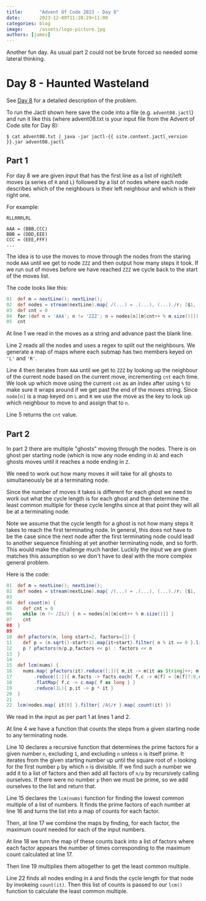 ```yaml
---
title:      "Advent Of Code 2023 - Day 8"
date:       2023-12-09T11:28:29+11:00
categories: blog
image:      /assets/logo-picture.jpg
authors: [james]
---
```


Another fun day. As usual part 2 could not be brute forced so needed some lateral thinking.

<!--truncate-->

# Day 8 - Haunted Wasteland

See [Day 8](https://adventofcode.com/2023/day/8) for a detailed description of the problem.

To run the Jactl shown here save the code into a file (e.g. `advent08.jactl`) and run it like this (where advent08.txt
is your input file from the Advent of Code site for Day 8):
```shell
$ cat advent08.txt | java -jar jactl-{{ site.content.jactl_version }}.jar advent08.jactl 
```

## Part 1

For day 8 we are given input that has the first line as a list of right/left moves (a series of `R` and `L`)
followed by a list of nodes where each node describes which of the neighbours is their left neighbour and which is
their right one.

For example:

```
RLLRRRLRL

AAA = (BBB,CCC)
BBB = (DDD,EEE)
CCC = (EEE,FFF)
...
```

The idea is to use the moves to move through the nodes from the staring node `AAA` until we get to node `ZZZ` and
then output how many steps it took.
If we run out of moves before we have reached `ZZZ` we cycle back to the start of the moves list.

The code looks like this:
```groovy
01  def m = nextLine(); nextLine();
02  def nodes = stream(nextLine).map{ /(...) = .(...), (...)./r; [$1, [L:$2,R:$3]] } as Map
03  def cnt = 0
04  for (def n = 'AAA'; n != 'ZZZ'; n = nodes[n][m[cnt++ % m.size()]]) {}
05  cnt
```

At line 1 we read in the moves as a string and advance past the blank line.

Line 2 reads all the nodes and uses a regex to split out the neighbours.
We generate a map of maps where each submap has two members keyed on `'L'` and `'R'`.

Line 4 then iterates from `AAA` until we get to `ZZZ` by looking up the neighbour of the current node based on the
current move, incrementing `cnt` each time.
We look up which move using the current `cnt` as an index after using `%` to make sure it wraps around if we get past
the end of the moves string.
Since `node[n]` is a map keyed on `L` and `R` we use the move as the key to look up which neighbour to move to and
assign that to `n`.

Line 5 returns the `cnt` value.

## Part 2

In part 2 there are multiple "ghosts" moving through the nodes.
There is on ghost per starting node (which is now any node ending in `A`) and each ghosts moves until it reaches a node
ending in `Z`.

We need to work out how many moves it will take for all ghosts to simultaneously be at a terminating node.

Since the number of moves it takes is different for each ghost we need to work out what the cycle length is for each
ghost and then determine the least common multiple for these cycle lengths since at that point they will all be at
a terminating node.

Note we assume that the cycle length for a ghost is not how many steps it takes to reach the first terminating node.
In general, this does not have to be the case since the next node after the first terminating node could lead to
another sequence finishing at yet another terminating node, and so forth.
This would make the challenge much harder.
Luckily the input we are given matches this assumption so we don't have to deal with the more complex general problem.

Here is the code:
```groovy
01  def m = nextLine(); nextLine();
02  def nodes = stream(nextLine).map{ /(...) = .(...), (...)./r; [$1, [L:$2,R:$3]] } as Map
03
04  def count(n) {
05    def cnt = 0
06    while (n !~ /Z$/) { n = nodes[n][m[cnt++ % m.size()]] }
07    cnt
08  }
09
10  def pfactors(n, long start=2, factors=[]) {
11    def p = (n.sqrt()-start+1).map{it+start}.filter{ n % it == 0 }.limit(1)[0]
12    p ? pfactors(n/p,p,factors << p) : factors << n
13  }
14
15  def lcm(nums) {
16    nums.map{ pfactors(it).reduce([:]){ m,it -> m[it as String]++; m } }
17        .reduce([:]){ m,facts -> facts.each{ f,c -> m[f] = [m[f]?:0,c].max() }; m }
18        .flatMap{ f,c -> c.map{ f as long } }
19        .reduce(1L){ p,it -> p * it }
20  }
21
22  lcm(nodes.map{ it[0] }.filter{ /A$/r }.map{ count(it) })
```

We read in the input as per part 1 at lines 1 and 2.

At line 4 we have a function that counts the steps from a given starting node to any terminating node.

Line 10 declares a recursive function that determines the prime factors for a given number `n`, excluding `1`, and
excluding `n` unless `n` is itself prime.
It iterates from the given starting number up until the square root of `n` looking for the first number `p` by which
`n` is divisible.
If we find such a number we add it to a list of factors and then add all factors of `n/p` by recursively calling
ourselves.
If there were no number `p` then we must be prime, so we add ourselves to the list and return that.

Line 15 declares the `lcm(nums)` function for finding the lowest common multiple of a list of numbers.
It finds the prime factors of each number at line 16 and turns the list into a map of counts for each factor.

Then, at line 17 we combine the maps by finding, for each factor, the maximum count needed for each of the input numbers.

At line 18 we turn the map of these counts back into a list of factors where each factor appears the number of times
corresponding to the maximum count calculated at line 17.

Then line 19 multiplies them altogether to get the least common multiple.

Line 22 finds all nodes ending in `A` and finds the cycle length for that node by invokeing `count(it)`.
Then this list of counts is passed to our `lcm()` function to calculate the least common multiple.
